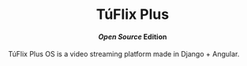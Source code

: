 <div align="center">
	<h1><strong>TúFlix Plus</strong></h1>
	<h4><i>Open Source</i> Edition</h4>
</div>

TúFlix Plus OS is a video streaming platform made in Django + Angular.
